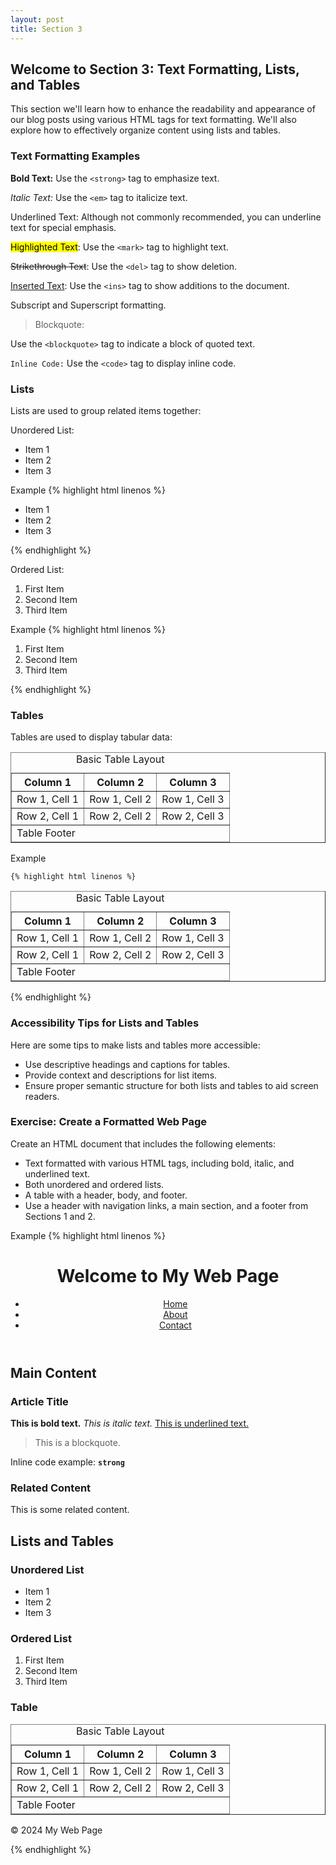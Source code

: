 ```yaml
---
layout: post
title: Section 3
---
```

## Welcome to Section 3: Text Formatting, Lists, and Tables

This section we'll learn how to enhance the readability and appearance of our blog posts using various HTML tags for text formatting. We'll also explore how to effectively organize content using lists and tables.

### Text Formatting Examples

**Bold Text:** Use the `<strong>` tag to emphasize text.

_Italic Text:_ Use the `<em>` tag to italicize text.

Underlined Text: Although not commonly recommended, you can underline text for special emphasis.

<mark>Highlighted Text</mark>: Use the `<mark>` tag to highlight text.

<del>Strikethrough Text</del>: Use the `<del>` tag to show deletion.

<ins>Inserted Text</ins>: Use the `<ins>` tag to show additions to the document.

Subscript and Superscript formatting.

> Blockquote:

Use the `<blockquote>` tag to indicate a block of quoted text.

`Inline Code:` Use the `<code>` tag to display inline code.

### Lists

Lists are used to group related items together:

Unordered List:

*   Item 1
*   Item 2
*   Item 3

Example
    {% highlight html linenos %}

<ul>
  <li>Item 1</li>
  <li>Item 2</li>
  <li>Item 3</li>
</ul>
        {% endhighlight %}


Ordered List:

1.  First Item
2.  Second Item
3.  Third Item

 Example
    {% highlight html linenos %}

<ol>
  <li>First Item</li>
  <li>Second Item</li>
  <li>Third Item</li>
</ol>
        {% endhighlight %}


### Tables

Tables are used to display tabular data:

<table border="1">
  <caption>Basic Table Layout</caption>
  <thead>
    <tr>
      <th>Column 1</th>
      <th>Column 2</th>
      <th>Column 3</th>
    </tr>
  </thead>
  <tbody>
    <tr>
      <td>Row 1, Cell 1</td>
      <td>Row 1, Cell 2</td>
      <td>Row 1, Cell 3</td>
    </tr>
    <tr>
      <td>Row 2, Cell 1</td>
      <td>Row 2, Cell 2</td>
      <td>Row 2, Cell 3</td>
    </tr>
  </tbody>
  <tfoot>
    <tr>
      <td colspan="3">Table Footer</td>
    </tr>
  </tfoot>
</table>
 Example
    
    {% highlight html linenos %}
<table border="1">
  <caption>Basic Table Layout</caption>
  <thead>
    <tr>
      <th>Column 1</th>
      <th>Column 2</th>
      <th>Column 3</th>
    </tr>
  </thead>
  <tbody>
    <tr>
      <td>Row 1, Cell 1</td>
      <td>Row 1, Cell 2</td>
      <td>Row 1, Cell 3</td>
    </tr>
    <tr>
      <td>Row 2, Cell 1</td>
      <td>Row 2, Cell 2</td>
      <td>Row 2, Cell 3</td>
    </tr>
  </tbody>
  <tfoot>
    <tr>
      <td colspan="3">Table Footer</td>
    </tr>
  </tfoot>
</table>
            {% endhighlight %}

### Accessibility Tips for Lists and Tables

Here are some tips to make lists and tables more accessible:

*   Use descriptive headings and captions for tables.
*   Provide context and descriptions for list items.
*   Ensure proper semantic structure for both lists and tables to aid screen readers.

### Exercise: Create a Formatted Web Page

Create an HTML document that includes the following elements:

*   Text formatted with various HTML tags, including bold, italic, and underlined text.
*   Both unordered and ordered lists.
*   A table with a header, body, and footer.
*   Use a header with navigation links, a main section, and a footer from Sections 1 and 2.

 Example
    {% highlight html linenos %}
<!DOCTYPE html>
<html>
<head>
    <title>My Formatted Web Page</title>
</head>
<body>
    <header>
        <h1>Welcome to My Web Page</h1>
        <nav>
            <ul>
                <li><a href="index.html">Home</a></li>
                <li><a href="about.html">About</a></li>
                <li><a href="contact.html">Contact</a></li>
            </ul>
        </nav>
    </header>
    <section>
        <h2>Main Content</h2>
        <article>
            <h3>Article Title</h3>
            <p><strong>This is bold text.</strong> <em>This is italic text.</em> <u>This is underlined text.</u></p>
            <blockquote>This is a blockquote.</blockquote>
            <p>Inline code example: <code><strong>strong</strong></code></p>
        </article>
    </section>
    <aside>
        <h3>Related Content</h3>
        <p>This is some related content.</p>
    </aside>
    <section>
        <h2>Lists and Tables</h2>
        <h3>Unordered List</h3>
        <ul>
            <li>Item 1</li>
            <li>Item 2</li>
            <li>Item 3</li>
        </ul>
        <h3>Ordered List</h3>
        <ol>
            <li>First Item</li>
            <li>Second Item</li>
            <li>Third Item</li>
        </ol>
        <h3>Table</h3>
        <table border="1">
            <caption>Basic Table Layout</caption>
            <thead>
                <tr>
                    <th>Column 1</th>
                    <th>Column 2</th>
                    <th>Column 3</th>
                </tr>
            </thead>
            <tbody>
                <tr>
                    <td>Row 1, Cell 1</td>
                    <td>Row 1, Cell 2</td>
                    <td>Row 1, Cell 3</td>
                </tr>
                <tr>
                    <td>Row 2, Cell 1</td>
                    <td>Row 2, Cell 2</td>
                    <td>Row 2, Cell 3</td>
                </tr>
            </tbody>
            <tfoot>
                <tr>
                    <td colspan="3">Table Footer</td>
                </tr>
            </tfoot>
        </table>
    </section>
    <footer>
        <p>© 2024 My Web Page</p>
    </footer>
</body>
</html>
        {% endhighlight %}